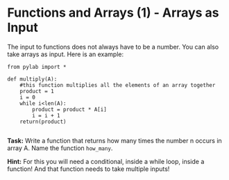 # Functions and Arrays (1) - Arrays as Input

The input to functions does not always have to be a number. You can also take arrays as input. Here is an example:


```
from pylab import *

def multiply(A):
    #this function multiplies all the elements of an array together
    product = 1
    i = 0
    while i<len(A):
        product = product * A[i]
        i = i + 1
    return(product)
    
 ```
 
 **Task:** Write a function that returns how many times the number n occurs in array A. Name the function `how_many`. 
 
 **Hint:** For this you will need a conditional, inside a while loop, inside a function! And that function needs to take multiple inputs!
